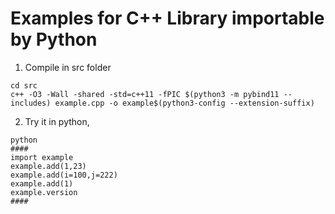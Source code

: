 # Examples for C++ Library importable by Python
1. Compile in src folder 
```
cd src
c++ -O3 -Wall -shared -std=c++11 -fPIC $(python3 -m pybind11 --includes) example.cpp -o example$(python3-config --extension-suffix)
```
2. Try it in python, 
```
python
####
import example
example.add(1,23)
example.add(i=100,j=222)
example.add(1)
example.version
####
```